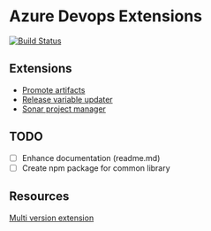 # Azure Devops Extensions

[![Build Status](https://dev.azure.com/henifazzani/SynkerAPI/_apis/build/status/Fazzani.az-task-promote?branchName=main)](https://dev.azure.com/henifazzani/SynkerAPI/_build/latest?definitionId=29&branchName=main)

## Extensions

- [Promote artifacts](./tasks/promote/README.md)
- [Release variable updater](./tasks/varsupdater/README.md)
- [Sonar project manager](./tasks/sonar/README.md)

## TODO

- [ ] Enhance documentation (readme.md)
- [ ] Create npm package for common library

## Resources

[Multi version extension](https://stackoverflow.com/questions/43789135/tfs-custom-build-tasks-multiple-versions)